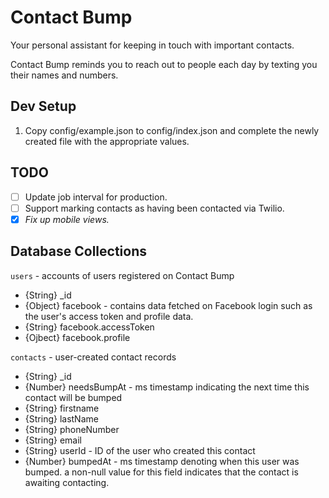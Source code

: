 # Contact Bump

Your personal assistant for keeping in touch with important contacts.

Contact Bump reminds you to reach out to people each day by texting you their names and numbers.

## Dev Setup

1. Copy config/example.json to config/index.json and complete the newly created file with the appropriate values.

## TODO

- [ ] Update job interval for production.
- [ ] Support marking contacts as having been contacted via Twilio.
- [x] *Fix up mobile views.*

## Database Collections

`users` - accounts of users registered on Contact Bump
* {String} _id
* {Object} facebook - contains data fetched on Facebook login such as the user's access token and profile data.
* {String} facebook.accessToken
* {Ojbect} facebook.profile

`contacts` - user-created contact records
* {String} _id
* {Number} needsBumpAt - ms timestamp indicating the next time this contact will be bumped
* {String} firstname
* {String} lastName
* {String} phoneNumber
* {String} email
* {String} userId - ID of the user who created this contact
* {Number} bumpedAt - ms timestamp denoting when this user was bumped. a non-null value for this field indicates that the contact is awaiting contacting.
